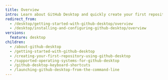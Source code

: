 ```yaml
---
title: Overview
intro: Learn about GitHub Desktop and quickly create your first repository.
redirect_from:
  - /desktop/getting-started-with-github-desktop/overview
  - /desktop/installing-and-configuring-github-desktop/overview
versions:
  feature: desktop
children:
  - /about-github-desktop
  - /getting-started-with-github-desktop
  - /creating-your-first-repository-using-github-desktop
  - /supported-operating-systems-for-github-desktop
  - /github-desktop-keyboard-shortcuts
  - /launching-github-desktop-from-the-command-line
---
```


